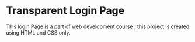 # Transparent Login Page
 This login Page is a part of web development course , this project is created using HTML and CSS only.
